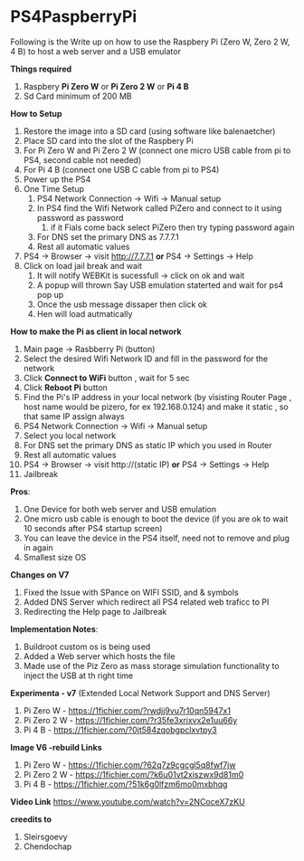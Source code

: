 # PS4PaspberryPi
Following is the Write up on how to use the Raspbery Pi (Zero W, Zero 2 W, 4 B) to host a web server and a USB emulator

**Things required**
1. Raspbery **Pi Zero W** or **Pi Zero 2 W** or **Pi 4 B**
2. Sd Card minimum of 200 MB

**How to Setup**
1. Restore the image into a SD card (using software like balenaetcher)
2. Place SD card into the slot of the Raspbery Pi
3. For Pi Zero W and Pi Zero 2 W (connect one micro USB cable from pi to PS4, second cable not needed)
4. For Pi 4 B (connect one USB C cable from pi to PS4)
5. Power up the PS4
6. One Time Setup
    1. PS4 Network Connection -> Wifi -> Manual setup
    2. In PS4 find the Wifi Network called PiZero and connect to it using password as password
       1. if it Fials come back select PiZero then try typing password again
    3. For DNS set the primary DNS as 7.7.7.1
    4. Rest all automatic values
7. PS4 -> Browser -> visit http://7.7.7.1 **or** PS4 -> Settings -> Help
8. Click on load jail break and wait
    1. It will notify WEBKit is sucessfull -> click on ok and wait
    2. A popup will thrown Say USB emulation staterted and wait for ps4 pop up
    3. Once the usb message dissaper then click ok
    4. Hen will load autmatically

**How to make the Pi as client in local network**
1. Main page -> Rasbberry Pi (button)
2. Select the desired Wifi Network ID and fill in the password for the network
3. Click **Connect to WiFi** button , wait for 5 sec
4. Click **Reboot Pi** button
5. Find the Pi's IP address in your local network (by visisting Router Page , host name would be pizero, for ex 192.168.0.124) and make it static , so that same IP assign always
6. PS4 Network Connection -> Wifi -> Manual setup
7. Select you local network 
8. For DNS set the primary DNS as static IP which you used in Router
9. Rest all automatic values
10. PS4 -> Browser -> visit http://(static IP) **or** PS4 -> Settings -> Help
11. Jailbreak

  
**Pros**:
1. One Device for both web server and USB emulation
2. One micro usb cable is enough to boot the device (if you are ok to wait 10 seconds after PS4 startup screen)
3. You can leave the device in the PS4 itself, need not to remove and plug in again
4. Smallest size OS


**Changes on V7**
1. Fixed the Issue with SPance on WIFI SSID, and & symbols
2. Added DNS Server which redirect all PS4 related web traficc to PI
3. Redirecting the Help page to Jailbreak


**Implementation Notes**:
1. Buildroot custom os is being used
2. Added a Web server which hosts the file
3. Made use of the Piz Zero as mass storage simulation functionality to inject the USB at th right time

**Experimenta - v7** (Extended Local Network Support and DNS Server)
1. Pi Zero W - https://1fichier.com/?rwdjj9vu7r10qn5947x1
2. Pi Zero 2 W - https://1fichier.com/?r35fe3xrixvx2e1uu66y
3. Pi 4 B - https://1fichier.com/?0jt584zqobgpclxvtpy3

**Image V6 -rebuild Links**
1. Pi Zero W  - https://1fichier.com/?62q7z9cgcgl5q8fwf7jw
2. Pi Zero 2 W - https://1fichier.com/?k6u01vt2xiszwx9d81m0
3. Pi 4 B - https://1fichier.com/?51k6g0lfzm6mo0mxbhqg

**Video Link**
https://www.youtube.com/watch?v=2NCoceX7zKU



**creedits to**
1. Sleirsgoevy
2. Chendochap
